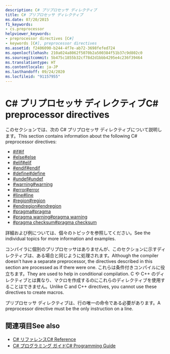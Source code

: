```yaml
---
description: C# プリプロセッサ ディレクティブ
title: C# プリプロセッサ ディレクティブ
ms.date: 07/20/2015
f1_keywords:
- cs.preprocessor
helpviewer_keywords:
- preprocessor directives [C#]
- keywords [C#], preprocessor directives
ms.assetid: f2406090-b244-4f7e-ab72-3698fefed724
ms.openlocfilehash: 210a024a8062f5070b2a500384f51b37c9d802c0
ms.sourcegitcommit: 5b475c1855b32cf78d2d1bbb4295e4c236f39464
ms.translationtype: HT
ms.contentlocale: ja-JP
ms.lasthandoff: 09/24/2020
ms.locfileid: "91157955"
---
```

# <a name="c-preprocessor-directives"></a><span data-ttu-id="ab244-103">C# プリプロセッサ ディレクティブ</span><span class="sxs-lookup"><span data-stu-id="ab244-103">C# preprocessor directives</span></span>

<span data-ttu-id="ab244-104">このセクションでは、次の C# プリプロセッサ ディレクティブについて説明します。</span><span class="sxs-lookup"><span data-stu-id="ab244-104">This section contains information about the following C# preprocessor directives:</span></span>

- [<span data-ttu-id="ab244-105">#if</span><span class="sxs-lookup"><span data-stu-id="ab244-105">#if</span></span>](./preprocessor-if.md)
- [<span data-ttu-id="ab244-106">#else</span><span class="sxs-lookup"><span data-stu-id="ab244-106">#else</span></span>](./preprocessor-else.md)
- [<span data-ttu-id="ab244-107">#elif</span><span class="sxs-lookup"><span data-stu-id="ab244-107">#elif</span></span>](./preprocessor-elif.md)
- [<span data-ttu-id="ab244-108">#endif</span><span class="sxs-lookup"><span data-stu-id="ab244-108">#endif</span></span>](./preprocessor-endif.md)
- [<span data-ttu-id="ab244-109">#define</span><span class="sxs-lookup"><span data-stu-id="ab244-109">#define</span></span>](./preprocessor-define.md)
- [<span data-ttu-id="ab244-110">#undef</span><span class="sxs-lookup"><span data-stu-id="ab244-110">#undef</span></span>](./preprocessor-undef.md)
- [<span data-ttu-id="ab244-111">#warning</span><span class="sxs-lookup"><span data-stu-id="ab244-111">#warning</span></span>](./preprocessor-warning.md)
- [<span data-ttu-id="ab244-112">#error</span><span class="sxs-lookup"><span data-stu-id="ab244-112">#error</span></span>](./preprocessor-error.md)
- [<span data-ttu-id="ab244-113">#line</span><span class="sxs-lookup"><span data-stu-id="ab244-113">#line</span></span>](./preprocessor-line.md)
- [<span data-ttu-id="ab244-114">#region</span><span class="sxs-lookup"><span data-stu-id="ab244-114">#region</span></span>](./preprocessor-region.md)
- [<span data-ttu-id="ab244-115">#endregion</span><span class="sxs-lookup"><span data-stu-id="ab244-115">#endregion</span></span>](./preprocessor-endregion.md)
- [<span data-ttu-id="ab244-116">#pragma</span><span class="sxs-lookup"><span data-stu-id="ab244-116">#pragma</span></span>](./preprocessor-pragma.md)
- [<span data-ttu-id="ab244-117">#pragma warning</span><span class="sxs-lookup"><span data-stu-id="ab244-117">#pragma warning</span></span>](./preprocessor-pragma-warning.md)
- [<span data-ttu-id="ab244-118">#pragma checksum</span><span class="sxs-lookup"><span data-stu-id="ab244-118">#pragma checksum</span></span>](./preprocessor-pragma-checksum.md)

<span data-ttu-id="ab244-119">詳細および例については、個々のトピックを参照してください。</span><span class="sxs-lookup"><span data-stu-id="ab244-119">See the individual topics for more information and examples.</span></span>

<span data-ttu-id="ab244-120">コンパイラに個別のプリプロセッサはありませんが、このセクションに示すディレクティブは、ある場合と同じように処理されます。</span><span class="sxs-lookup"><span data-stu-id="ab244-120">Although the compiler doesn't have a separate preprocessor, the directives described in this section are processed as if there were one.</span></span> <span data-ttu-id="ab244-121">これらは条件付きコンパイルに役立ちます。</span><span class="sxs-lookup"><span data-stu-id="ab244-121">They are used to help in conditional compilation.</span></span> <span data-ttu-id="ab244-122">C や C++ のディレクティブとは異なり、マクロを作成するのにこれらのディレクティブを使用することはできません。</span><span class="sxs-lookup"><span data-stu-id="ab244-122">Unlike C and C++ directives, you cannot use these directives to create macros.</span></span>

<span data-ttu-id="ab244-123">プリプロセッサ ディレクティブは、行の唯一の命令である必要があります。</span><span class="sxs-lookup"><span data-stu-id="ab244-123">A preprocessor directive must be the only instruction on a line.</span></span>

## <a name="see-also"></a><span data-ttu-id="ab244-124">関連項目</span><span class="sxs-lookup"><span data-stu-id="ab244-124">See also</span></span>

- [<span data-ttu-id="ab244-125">C# リファレンス</span><span class="sxs-lookup"><span data-stu-id="ab244-125">C# Reference</span></span>](../index.md)
- [<span data-ttu-id="ab244-126">C# プログラミング ガイド</span><span class="sxs-lookup"><span data-stu-id="ab244-126">C# Programming Guide</span></span>](../../programming-guide/index.md)
